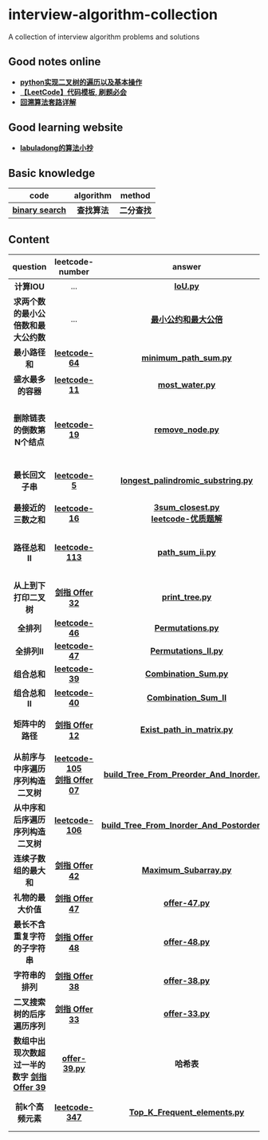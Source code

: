 # interview-algorithm-collection
A collection of interview algorithm problems and solutions

## Good notes online
- [__python实现二叉树的遍历以及基本操作__](https://www.cnblogs.com/anzhengyu/p/11083568.html)
- [__【LeetCode】代码模板, 刷题必会__](https://blog.csdn.net/fuxuemingzhu/article/details/101900729)
- [__回溯算法套路详解__](https://zhuanlan.zhihu.com/p/93530380)

## Good learning website
- [__labuladong的算法小抄__](https://labuladong.gitbook.io/algo/)

## Basic knowledge
|code|algorithm|method|
|:---:|:---:|:---:|
|[__binary search__](https://github.com/rentainhe/interview-algorithm-collection/blob/master/search-algorithm/binary_search.py)|__查找算法__|__二分查找__|



## Content
|question|leetcode-number|answer|method|
|:---:|:---:|:---:|:---:|
| __计算IOU__ | ... | [__IoU.py__](https://github.com/rentainhe/interview-algorithm-collection/blob/master/interview-real/IoU.py)|...|
| __求两个数的最小公倍数和最大公约数__ | ... | [__最小公约和最大公倍__](https://github.com/rentainhe/interview-algorithm-collection/blob/master/interview-real/%E6%9C%80%E5%B0%8F%E5%85%AC%E7%BA%A6%E5%92%8C%E6%9C%80%E5%A4%A7%E5%85%AC%E5%80%8D.py)|...|
| __最小路径和__ | [__leetcode-64__](https://leetcode-cn.com/problems/minimum-path-sum/) | [__minimum_path_sum.py__](https://github.com/rentainhe/interview-algorithm-collection/blob/master/interview-real/minimum_path_sum.py)| __动态规划__ |
| __盛水最多的容器__ | [__leetcode-11__](https://leetcode-cn.com/problems/container-with-most-water/) | [__most_water.py__](https://github.com/rentainhe/interview-algorithm-collection/blob/master/interview-real/most_water.py)| __双指针-左右指针__ |
| __删除链表的倒数第N个结点__ | [__leetcode-19__](https://leetcode-cn.com/problems/remove-nth-node-from-end-of-list/) | [__remove_node.py__](https://github.com/rentainhe/interview-algorithm-collection/blob/master/interview-real/remove_node.py)| __双指针-快慢指针-使用dummy head小技巧__ |
| __最长回文子串__ | [__leetcode-5__](https://leetcode-cn.com/problems/longest-palindromic-substring/)| [__longest_palindromic_substring.py__](https://github.com/rentainhe/interview-algorithm-collection/blob/master/interview-real/longest_palindromic_substring.py)| __动态规划或者中心扩散__ |
| __最接近的三数之和__ | [__leetcode-16__](https://leetcode-cn.com/problems/3sum-closest/)|[__3sum_closest.py__](https://github.com/rentainhe/interview-algorithm-collection/blob/master/interview-real/3sum_closest.py) <br> [__leetcode-优质题解__](https://leetcode-cn.com/problems/path-sum-ii/solution/tao-mo-ban-er-cha-shu-wen-ti-de-dfs-he-bfs-jie-fa-/)| __数组排序-双指针__ |
| __路径总和II__ | [__leetcode-113__](https://leetcode-cn.com/problems/path-sum-ii/)|[__path_sum_ii.py__](https://github.com/rentainhe/interview-algorithm-collection/blob/master/interview-real/path_sum_ii.py)| __BFS算法, DFS算法, 注意题目要求__ |
| __从上到下打印二叉树__ | [__剑指 Offer 32__](https://leetcode-cn.com/problems/cong-shang-dao-xia-da-yin-er-cha-shu-lcof/)| [__print_tree.py__](https://github.com/rentainhe/interview-algorithm-collection/blob/master/interview-real/print_tree.py) | __BFS算法__ |
| __全排列__ | [__leetcode-46__](https://leetcode-cn.com/problems/permutations/) | [__Permutations.py__](https://github.com/rentainhe/interview-algorithm-collection/blob/master/interview-real/backtrack/permutations.py) | __回溯法__ |
| __全排列II__ | [__leetcode-47__](https://leetcode-cn.com/problems/permutations-ii/) | [__Permutations_II.py__](https://github.com/rentainhe/interview-algorithm-collection/blob/master/interview-real/backtrack/Permutations_II.py) | __回溯法__ |
| __组合总和__ | [__leetcode-39__](https://leetcode-cn.com/problems/combination-sum/) | [__Combination_Sum.py__](https://github.com/rentainhe/interview-algorithm-collection/blob/master/interview-real/backtrack/Combination_Sum.py) | __回溯法__ |
| __组合总和II__ | [__leetcode-40__](https://leetcode-cn.com/problems/combination-sum-ii/) | [__Combination_Sum_II__](https://github.com/rentainhe/interview-algorithm-collection/blob/master/interview-real/backtrack/Combination_Sum_II.py) | __回溯法__ |
| __矩阵中的路径__ | [__剑指 Offer 12__](https://leetcode-cn.com/problems/ju-zhen-zhong-de-lu-jing-lcof/) | [__Exist_path_in_matrix.py__](https://github.com/rentainhe/interview-algorithm-collection/blob/master/interview-real/backtrack/Exist_path_in_matrix.py) | __DFS回溯, 注意剪枝条件__ |
| __从前序与中序遍历序列构造二叉树__ | [__leetcode-105__](https://leetcode-cn.com/problems/construct-binary-tree-from-preorder-and-inorder-traversal/) <br> [__剑指 Offer 07__](https://leetcode-cn.com/problems/zhong-jian-er-cha-shu-lcof/) | [__build_Tree_From_Preorder_And_Inorder.py__](https://github.com/rentainhe/interview-algorithm-collection/blob/master/interview-real/binary_tree/build_Tree_From_Preorder_And_Inorder.py) | __迭代递归__ |
| __从中序和后序遍历序列构造二叉树__ | [__leetcode-106__](https://leetcode-cn.com/problems/construct-binary-tree-from-preorder-and-inorder-traversal/) | [__build_Tree_From_Inorder_And_Postorder.py__](https://github.com/rentainhe/interview-algorithm-collection/blob/master/interview-real/binary_tree/build_Tree_From_Inorder_And_Postorder.py) | __迭代递归__ |
| __连续子数组的最大和__ | [__剑指 Offer 42__](https://leetcode-cn.com/problems/lian-xu-zi-shu-zu-de-zui-da-he-lcof/) | [__Maximum_Subarray.py__]() | __动态规划__ |
| __礼物的最大价值__ | [__剑指 Offer 47__](https://leetcode-cn.com/problems/li-wu-de-zui-da-jie-zhi-lcof/) | [__offer-47.py__](https://github.com/rentainhe/interview-algorithm-collection/blob/master/%E5%89%91%E6%8C%87offer/offer-47.py) | __动态规划__ |
| __最长不含重复字符的子字符串__ | [__剑指 Offer 48__](https://leetcode-cn.com/problems/zui-chang-bu-han-zhong-fu-zi-fu-de-zi-zi-fu-chuan-lcof/) | [__offer-48.py__](https://github.com/rentainhe/interview-algorithm-collection/blob/master/%E5%89%91%E6%8C%87offer/offer-48.py) | __快慢指针__ |
| __字符串的排列__ | [__剑指 Offer 38__](https://leetcode-cn.com/problems/zi-fu-chuan-de-pai-lie-lcof/) | [__offer-38.py__](https://github.com/rentainhe/interview-algorithm-collection/blob/master/%E5%89%91%E6%8C%87offer/offer-38.py) | __回溯 + 剪枝__ |
| __二叉搜索树的后序遍历序列__ | [__剑指 Offer 33__](https://leetcode-cn.com/problems/er-cha-sou-suo-shu-de-hou-xu-bian-li-xu-lie-lcof/) | [__offer-33.py__](https://github.com/rentainhe/interview-algorithm-collection/blob/master/%E5%89%91%E6%8C%87offer/offer-33.py) | __递归__ |
| __数组中出现次数超过一半的数字__ [__剑指 Offer 39__](https://leetcode-cn.com/problems/shu-zu-zhong-chu-xian-ci-shu-chao-guo-yi-ban-de-shu-zi-lcof/) | [__offer-39.py__](https://github.com/rentainhe/interview-algorithm-collection/blob/master/%E5%89%91%E6%8C%87offer/offer-39.py) | __哈希表__ |
| __前k个高频元素__ | [__leetcode-347__](https://leetcode-cn.com/problems/top-k-frequent-elements/) | [__Top_K_Frequent_elements.py__]() | __构建hashmap, 字典排序__ |




